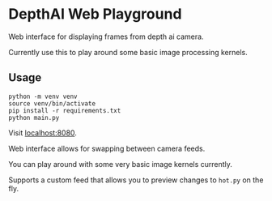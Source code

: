 # DepthAI Web Playground

Web interface for displaying frames from depth ai camera.

Currently use this to play around some basic image processing kernels.

## Usage

```
python -m venv venv
source venv/bin/activate
pip install -r requirements.txt
python main.py
```

Visit [localhost:8080](http://localhost:8080).

Web interface allows for swapping between camera feeds.

You can play around with some very basic image kernels currently.

Supports a custom feed that allows you to preview changes to `hot.py` on the fly.
